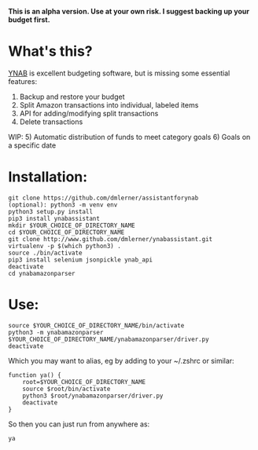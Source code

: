 **This is an alpha version. Use at your own risk. I suggest backing up your budget first.**
# What's this?
[YNAB](ynab.com) is excellent budgeting software, but is missing some essential features:

1) Backup and restore your budget
2) Split Amazon transactions into individual, labeled items
3) API for adding/modifying split transactions
4) Delete transactions

WIP:
5) Automatic distribution of funds to meet category goals
6) Goals on a specific date


# Installation:

```
git clone https://github.com/dmlerner/assistantforynab
(optional): python3 -m venv env
python3 setup.py install
pip3 install ynabassistant
mkdir $YOUR_CHOICE_OF_DIRECTORY_NAME  
cd $YOUR_CHOICE_OF_DIRECTORY_NAME
git clone http://www.github.com/dmlerner/ynabassistant.git
virtualenv -p $(which python3) .
source ./bin/activate
pip3 install selenium jsonpickle ynab_api
deactivate
cd ynabamazonparser
```


# Use:

```
source $YOUR_CHOICE_OF_DIRECTORY_NAME/bin/activate
python3 -m ynabamazonparser $YOUR_CHOICE_OF_DIRECTORY_NAME/ynabamazonparser/driver.py
deactivate
```


Which you may want to alias, eg by adding to your ~/.zshrc or similar:

```
function ya() {
	root=$YOUR_CHOICE_OF_DIRECTORY_NAME
	source $root/bin/activate
	python3 $root/ynabamazonparser/driver.py
	deactivate
}
```

So then you can just run from anywhere as:

```
ya
```
